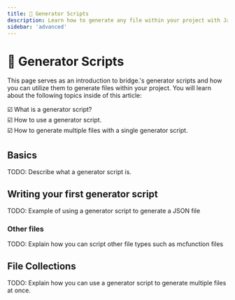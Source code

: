 ```yaml
---
title: 🤖 Generator Scripts
description: Learn how to generate any file within your project with JavaScript or TypeScript
sidebar: 'advanced'
---
```


# 🤖 Generator Scripts

This page serves as an introduction to bridge.'s generator scripts and how you can utilize them to generate files within your project.
You will learn about the following topics inside of this article:

:ballot_box_with_check: What is a generator script?<br/>
:ballot_box_with_check: How to use a generator script.<br/>
:ballot_box_with_check: How to generate multiple files with a single generator script.<br/>

## Basics

TODO: Describe what a generator script is.

## Writing your first generator script

TODO: Example of using a generator script to generate a JSON file

### Other files

TODO: Explain how you can script other file types such as mcfunction files

## File Collections

TODO: Explain how you can use a generator script to generate multiple files at once.
